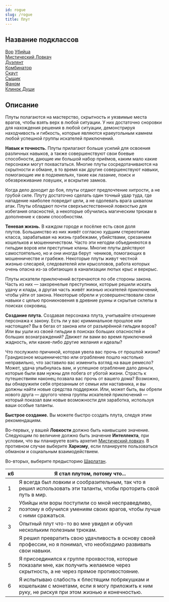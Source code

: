 ```yaml
---
id: rogue
slug: /rogue
title: Плут
---
```

## Название подклассов
[Вор](/docs/thief)
[Убийца](/docs/assassin)  
[Мистический Ловкач](/docs/arcane-trickster)  
[Дуэлянт](/docs/swashbuckler)  
[Комбинатор](/docs/mastermind)  
[Скаут](/docs/scout)  
[Сыщик](/docs/inquisitive)  
[Фаном](/docs/phantom)  
[Клинок Души](/docs/soulknife)  
## Описание
Плуты полагаются на мастерство, скрытность и уязвимые места врагов, чтобы взять верх в любой ситуации. У них достаточно сноровки для нахождения решения в любой ситуации, демонстрируя находчивость и гибкость, которые являются краеугольным камнем любой успешной группы искателей приключений.

**Навык и точность.** Плуты прилагают больше усилий для освоения различных навыков, а также совершенствуют свои боевые способности, дающие им большой набор приёмов, каким мало какие персонажи могут похвастаться. Многие плуты сосредотачиваются на скрытности и обмане, в то время как другие совершенствуют навыки, помогающие им в подземельях, такие как лазание, поиск и обезвреживание ловушек, и вскрытие замков.

Когда дело доходит до боя, плуты отдают предпочтение хитрости, а не грубой силе. Плуту достаточно сделать один точный удар туда, где нападение наиболее повредит цели, а не одолевать врага шквалом атак. Плуты обладают почти сверхъестественной ловкостью для избегания опасностей, а некоторые обучились магическим трюкам в дополнение к своим способностям.

**Теневая жизнь.** В каждом городе и посёлке есть своя доля плутов. Большинство из них живёт согласно худшим стереотипам класса, зарабатывая на жизнь грабежами, убийствами, срезанием кошельков и мошенничеством. Часто эти негодяи объединяются в гильдии воров или преступные кланы. Многие плуты действуют самостоятельно, но и они иногда берут  чеников, помогающих в мошенничестве и грабеже. Некоторые плуты живут честной жизнью слесарей, следователей или крысоловов, работа которых очень опасна из-за обитающих в канализации лютых крыс и веркрыс.

Плуты искатели приключений встречаются по обе стороны закона. Часть из них — закоренелые преступники, которые решили искать удачу и клады, а другая часть живёт жизнью искателей приключений, чтобы уйти от закона. Некоторые обрели и усовершенствовали свои навыки с целью проникновения в древние руины и скрытые склепы в поисках сокровищ.

**Создание плута.** Создавая персонажа плута, учитывайте отношение персонажа к закону. Есть ли у вас криминальное прошлое или настоящее? Вы в бегах от закона или от разъярённой гильдии воров? Или вы ушли из своей гильдии в поисках больших опасностей и больших вознаграждений? Движет ли вами во время приключений жадность, или какие-либо другие желания и идеалы?

Что послужило причиной, которая увела вас прочь от прошлой жизни? Грандиозное мошенничество или ограбление пошло настолько неправильно, что заставило вас изменить взгляд на ваше ремесло? Может, удача улыбнулась вам, и успешное ограбление дало деньги, которые были вам нужны для побега от убогой жизни. Страсть к путешествиям наконец позвала вас прочь от вашего дома? Возможно, вы обнаружили себя отрезанным от семьи или наставника, и вы должны найти новые средства поддержки. Или, может быть, вы обрели нового друга — другого члена группы искателей приключений — который показал вам новые возможности для заработка, используя ваши особые таланты.

**Быстрое создание.** Вы можете быстро создать плута, следуя этим рекомендациям.

Во-первых, у вашей **Ловкости** должно быть наивысшее значение. Следующим по величине должно быть значение **Интеллекта**, при условии, что вы планируете взять архетип [Мистический ловкач](/docs/arcane-trickster). В противном случае выберите **Харизму**, если планируете пользоваться обманом и социальным взаимодействием.

Во-вторых, выберите предысторию [Шарлатан](/docs/charlatan).

|к6|Я стал плутом, потому что...|
|---|---|
|1|Я всегда был ловким и сообразительным, так что я решил использовать эти таланты, чтобы проторить свой путь в мир.|
|2|Убийцы или воры поступили со мной несправедливо, поэтому я обучился умениям своих врагов, чтобы лучше с ними сражаться.|
|3|Опытный плут что-то во мне увидел и обучил нескольким полезным трюкам.|
|4|Я решил превратить свою удачливость в основу своей профессии, но я понимал, что необходимо развивать свои навыки.|
|5|Я присоединился к группе прохвостов, которые показали мне, как получить желаемое через скрытность, а не через прямое противостояние.|
|6|Я испытываю слабость к блестящим побрякушкам и кошелькам с монетами, если я могу приложить к ним руку, не рискуя при этом жизнью и конечностью.|